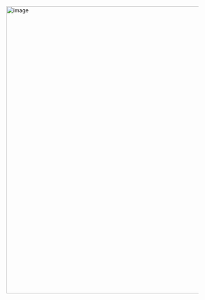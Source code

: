 <img width="649" height="752" alt="image" src="https://github.com/user-attachments/assets/727c27e9-a3d0-4a6a-896c-6b60499845e2" />
